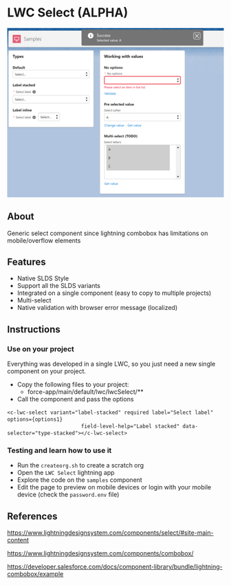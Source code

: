 # LWC Select (ALPHA)

![sample](sample.png "sample")

## About

Generic select component since lightning combobox has limitations on mobile/overflow elements

## Features
- Native SLDS Style
- Support all the SLDS variants
- Integrated on a single component (easy to copy to multiple projects)
- Multi-select
- Native validation with browser error message (localized)


## Instructions

### Use on your project
Everything was developed in a single LWC, so you just need a new single component on your project.

- Copy the following files to your project:
    - force-app/main/default/lwc/lwcSelect/**
- Call the component and pass the options
```
<c-lwc-select variant="label-stacked" required label="Select label" options={options1}
                        field-level-help="Label stacked" data-selector="type-stacked"></c-lwc-select>
```

### Testing and learn how to use it

- Run the `createorg.sh` to create a scratch org
- Open the `LWC Select` lightning app
- Explore the code on the `samples` component
- Edit the page to preview on mobile devices or login with your mobile device (check the `password.env` file)



## References

https://www.lightningdesignsystem.com/components/select/#site-main-content

https://www.lightningdesignsystem.com/components/combobox/

https://developer.salesforce.com/docs/component-library/bundle/lightning-combobox/example